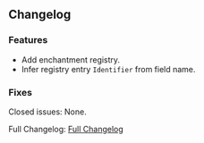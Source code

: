 ## Changelog

### Features

- Add enchantment registry.
- Infer registry entry `Identifier` from field name.

### Fixes

Closed issues: None.

Full Changelog: [Full Changelog](https://github.com/JamCoreModding/JamLib/compare/0.0.1...0.0.2)
